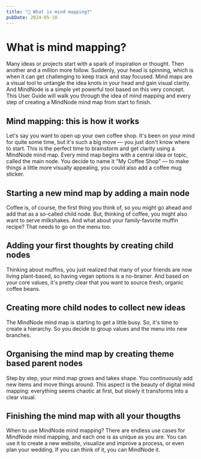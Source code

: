 ```yaml
---
title: "🤔 What is mind mapping?"
pubDate: 2024-05-10
---
```

# What is mind mapping?
Many ideas or projects start with a spark of inspiration or thought. Then another and a million more follow. Suddenly, your head is spinning, which is when it can get challenging to keep track and stay focused. Mind maps are a visual tool to untangle the idea knots in your head and gain visual clarity. And MindNode is a simple yet powerful tool based on this very concept. This User Guide will walk you through the idea of mind mapping and every step of creating a MindNode mind map from start to finish.

## Mind mapping: this is how it works
Let's say you want to open up your own coffee shop. It's been on your mind for quite some time, but it's such a big move — you just don't know where to start. This is the perfect time to brainstorm and get clarity using a MindNode mind map. Every mind map begins with a central idea or topic, called the main node. You decide to name it "My Coffee Shop" — to make things a little more visually appealing, you could also add a coffee mug sticker.

## Starting a new mind map by adding a main node
Coffee is, of course, the first thing you think of, so you might go ahead and add that as a so-called child node. But, thinking of coffee, you might also want to serve milkshakes. And what about your family-favorite muffin recipe? That needs to go on the menu too.

## Adding your first thoughts by creating child nodes
Thinking about muffins, you just realized that many of your friends are now living plant-based, so having vegan options is a no-brainer. And based on your core values, it's pretty clear that you want to source fresh, organic coffee beans.

## Creating more child nodes to collect new ideas
The MindNode mind map is starting to get a little busy. So, it's time to create a hierarchy. So you decide to group values and the menu into new branches.

## Organising the mind map by creating theme based parent nodes
Step by step, your mind map grows and takes shape. You continuously add new items and move things around. This aspect is the beauty of digital mind mapping: everything seems chaotic at first, but slowly it transforms into a clear visual.

## Finishing the mind map with all your thougths
When to use MindNode mind mapping?
There are endless use cases for MindNode mind mapping, and each one is as unique as you are. You can use it to create a new website, visualize and improve a process, or even plan your wedding. If you can think of it, you can MindNode it.